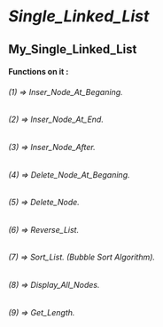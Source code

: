 # _Single_Linked_List_
## My_Single_Linked_List
#### Functions on it :
###### (1) => Inser_Node_At_Beganing.
###### (2) => Inser_Node_At_End.
###### (3) => Inser_Node_After.
###### (4) => Delete_Node_At_Beganing.
###### (5) => Delete_Node.
###### (6) => Reverse_List.
###### (7) => Sort_List. (Bubble Sort Algorithm).
###### (8) => Display_All_Nodes.
###### (9) => Get_Length.
